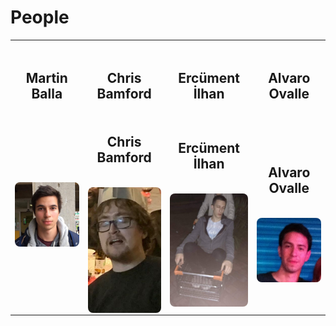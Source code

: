 # People

<table width="500" border="0" cellpadding="5">

<tr>

<td align="center" valign="center">
<br />
<h2 align="center"> Martin Balla </h2>
</td>

<td align="center" valign="center">
<br />
<h2 align="center"> Chris Bamford </h2>
</td>

<td align="center" valign="center">
<br />
<h2 align="center"> Ercüment İlhan </h2>
</td>

<td align="center" valign="center">
<br />
<h2 align="center"> Alvaro Ovalle </h2>
</td>

</tr>

<tr>

<td align="center" valign="center">
<img style="border-radius: 8px;width: 200px;display: block; margin: 0 auto;" src="/martin.png" alt="archive footage" />
</td>

<td align="center" valign="center">
<h2 align="center"> Chris Bamford </h2>
<br />
<img style="border-radius: 8px;width: 200px;display: block; margin: 0 auto;" src="/bamford.jpg" alt="archive footage" />
</td>

<td align="center" valign="center">
<h2 align="center"> Ercüment İlhan </h2>
<br />
<img style="border-radius: 8px;width: 200px;display: block; margin: 0 auto;" src="/ercument.jpg" alt="archive footage" />
</td>

<td align="center" valign="center">
<h2 align="center"> Alvaro Ovalle </h2>
<br />
<img style="border-radius: 8px;width: 200px;display: block; margin: 0 auto;" src="/alvaro.jpg" alt="archive footage" />
</td>

</tr>

</table>